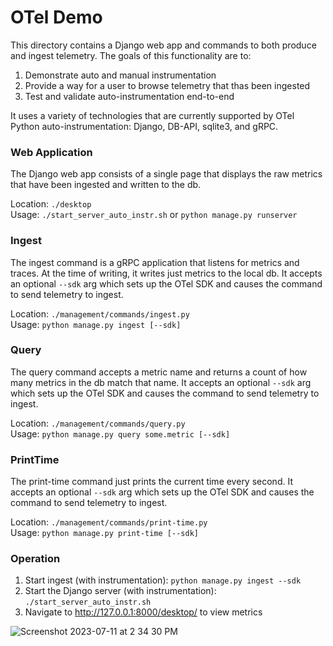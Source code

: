 # OTel Demo

This directory contains a Django web app and commands to both produce and ingest telemetry. The goals of this
functionality are to:

1) Demonstrate auto and manual instrumentation
2) Provide a way for a user to browse telemetry that thas been ingested
3) Test and validate auto-instrumentation end-to-end

It uses a variety of technologies that are currently supported by OTel Python auto-instrumentation: Django, DB-API,
sqlite3, and gRPC.

### Web Application

The Django web app consists of a single page that displays the raw metrics that have been ingested and written to the
db.

Location: `./desktop`  
Usage: `./start_server_auto_instr.sh` or `python manage.py runserver`

### Ingest

The ingest command is a gRPC application that listens for metrics and traces. At the time of writing, it
writes just metrics to the local db. It accepts an optional `--sdk` arg which sets up the OTel SDK and causes the
command to send telemetry to ingest.

Location: `./management/commands/ingest.py`  
Usage: `python manage.py ingest [--sdk]`

### Query

The query command accepts a metric name and returns a count of how many metrics in the db match that name. It accepts an
optional `--sdk` arg which sets up the OTel SDK and causes the command to send telemetry to ingest.

Location: `./management/commands/query.py`  
Usage: `python manage.py query some.metric [--sdk]`

### PrintTime

The print-time command just prints the current time every second. It accepts an optional `--sdk` arg which sets up the
OTel SDK and causes the command to send telemetry to ingest.

Location: `./management/commands/print-time.py`  
Usage: `python manage.py print-time [--sdk]`

### Operation

1) Start ingest (with instrumentation): `python manage.py ingest --sdk`
2) Start the Django server (with instrumentation): `./start_server_auto_instr.sh`
3) Navigate to http://127.0.0.1:8000/desktop/ to view metrics

![Screenshot 2023-07-11 at 2 34 30 PM](https://github.com/pmcollins/otel_demo/assets/141681/e004f9e8-b6a9-4bd2-a8c2-a239bc9a1100)
